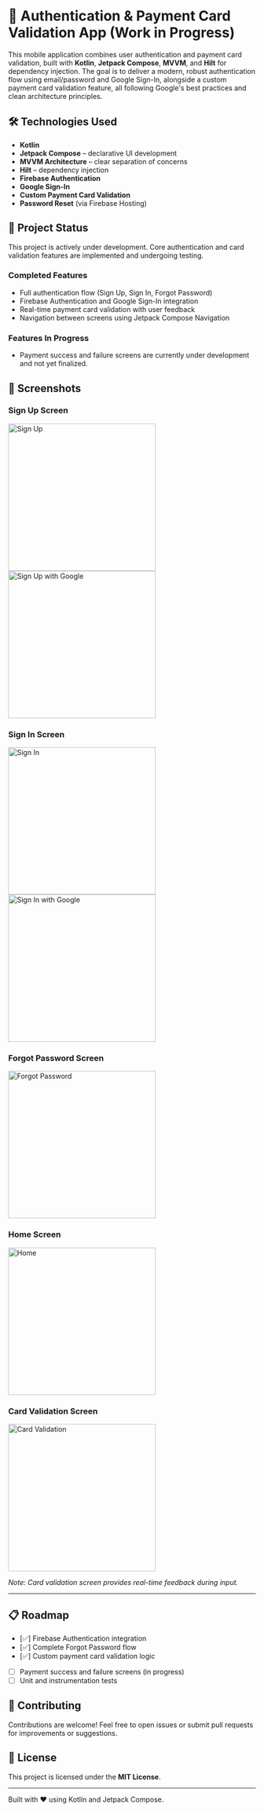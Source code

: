 # 🔐 Authentication & Payment Card Validation App (Work in Progress)

This mobile application combines user authentication and payment card validation, built with **Kotlin**, **Jetpack Compose**, **MVVM**, and **Hilt** for dependency injection. The goal is to deliver a modern, robust authentication flow using email/password and Google Sign-In, alongside a custom payment card validation feature, all following Google's best practices and clean architecture principles.

## 🛠️ Technologies Used

- **Kotlin**
- **Jetpack Compose** – declarative UI development
- **MVVM Architecture** – clear separation of concerns
- **Hilt** – dependency injection
- **Firebase Authentication**
- **Google Sign-In**
- **Custom Payment Card Validation**
- **Password Reset** (via Firebase Hosting)

## 🚧 Project Status

This project is actively under development. Core authentication and card validation features are implemented and undergoing testing.

### Completed Features

- Full authentication flow (Sign Up, Sign In, Forgot Password)
- Firebase Authentication and Google Sign-In integration
- Real-time payment card validation with user feedback
- Navigation between screens using Jetpack Compose Navigation

### Features In Progress

- Payment success and failure screens are currently under development and not yet finalized.

## 📱 Screenshots

### Sign Up Screen

<img src="app/src/main/java/com/example/authapp/assets/screenshots/signup.png" width="300" alt="Sign Up">

<img src="app/src/main/java/com/example/authapp/assets/screenshots/signingoogle.png" width="300" alt="Sign Up with Google">

### Sign In Screen

<img src="app/src/main/java/com/example/authapp/assets/screenshots/signin.png" width="300" alt="Sign In">

<img src="app/src/main/java/com/example/authapp/assets/screenshots/signingoogle.png" width="300" alt="Sign In with Google">

### Forgot Password Screen

<img src="app/src/main/java/com/example/authapp/assets/screenshots/forgotpassword.png" width="300" alt="Forgot Password">

### Home Screen

<img src="app/src/main/java/com/example/authapp/assets/screenshots/home.png" width="300" alt="Home">

### Card Validation Screen

<img src="app/src/main/java/com/example/authapp/assets/screenshots/validatecard.png" width="300" alt="Card Validation">

*Note: Card validation screen provides real-time feedback during input.*

---

## 📋 Roadmap

- [✅] Firebase Authentication integration
- [✅] Complete Forgot Password flow
- [✅] Custom payment card validation logic
- [  ] Payment success and failure screens (in progress)
- [  ] Unit and instrumentation tests

## 🤝 Contributing

Contributions are welcome! Feel free to open issues or submit pull requests for improvements or suggestions.

## 📄 License

This project is licensed under the **MIT License**.

---

Built with ❤️ using Kotlin and Jetpack Compose.